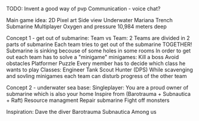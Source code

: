 TODO:
	Invent a good way of pvp
	Communication - voice chat?
	
Main game idea:
	2D Pixel art
	Side view
	Underwater
	Mariana Trench
	Submarine
	Multiplayer
	Oxygen and pressure
	10,984 meters deep

Concept 1 - get out of submarine:
	Team vs Team:
		2 Teams are divided in 2 parts of submarine
		Each team tries to get out of the submarine TOGETHER!
		Submarine is sinking becouse of some holes in some rooms
		In order to get out each team has to solve a "minigame"
		minigames:
			Kill a boss
			Avoid obstacles
			Platformer
			Puzzle
		Every member has to decide which class he wants to play
		Classes:
			Engineer
			Tank
			Scout
			Hunter (DPS)
		While scavenging and sovling minigames each team can disturb progress of the other team

Concept 2 - underwater sea base:
	Singleplayer:
		You are a proud owner of submarine which is also your home
		Inspire from (Barotrauma + Subnautica + Raft)
		Resource managment
		Repair submarine
		Fight off monsters

Inspiration: 
	Dave the diver
	Barotrauma
	Subnautica
	Among us
